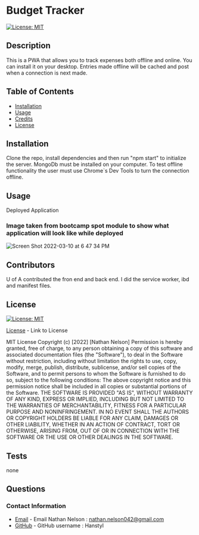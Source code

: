 # Budget Tracker
  
  [![License: MIT](https://img.shields.io/badge/License-MIT-yellow.svg)](https://opensource.org/licenses/MIT)
    
  ## Description

  This is a PWA that allows you to track expenses both offline and online. You can install it on your desktop. Entries made offline will be cached and post when a connection is next made.

  ## Table of Contents

  * [Installation](#installation)
  * [Usage](#usage)
  * [Credits](#credits)
  * [License](#license)

  ## Installation

  Clone the repo, install dependencies and then run "npm start" to initialize the server. MongoDb must be installed on your computer. To test offline functionality the user must use Chrome`s Dev Tools to turn the connection offline.

  ## Usage

  Deployed Application
  
  ### Image taken from bootcamp spot module to show what application will look like while deployed

  ![Screen Shot 2022-03-10 at 6 47 34 PM](https://user-images.githubusercontent.com/79775889/157786361-99601688-ae79-4e25-bbce-4ca29f82cfeb.png)


  ## Contributors

  U of A contributed the fron end and back end. I did the service worker, ibd and manifest files.

  ## License

  [![License: MIT](https://img.shields.io/badge/License-MIT-yellow.svg)](https://opensource.org/licenses/MIT)

  [License](https://opensource.org/licenses/MIT) - Link to License

  
MIT License
Copyright (c) [2022] [Nathan Nelson]
Permission is hereby granted, free of charge, to any person obtaining a copy
of this software and associated documentation files (the "Software"), to deal
in the Software without restriction, including without limitation the rights
to use, copy, modify, merge, publish, distribute, sublicense, and/or sell
copies of the Software, and to permit persons to whom the Software is
furnished to do so, subject to the following conditions:
The above copyright notice and this permission notice shall be included in all
copies or substantial portions of the Software.
THE SOFTWARE IS PROVIDED "AS IS", WITHOUT WARRANTY OF ANY KIND, EXPRESS OR
IMPLIED, INCLUDING BUT NOT LIMITED TO THE WARRANTIES OF MERCHANTABILITY,
FITNESS FOR A PARTICULAR PURPOSE AND NONINFRINGEMENT. IN NO EVENT SHALL THE
AUTHORS OR COPYRIGHT HOLDERS BE LIABLE FOR ANY CLAIM, DAMAGES OR OTHER
LIABILITY, WHETHER IN AN ACTION OF CONTRACT, TORT OR OTHERWISE, ARISING FROM,
OUT OF OR IN CONNECTION WITH THE SOFTWARE OR THE USE OR OTHER DEALINGS IN THE
SOFTWARE.


  ## Tests

  none

  ## Questions
  ### Contact Information
* [Email](mailto:nathan.nelson042@gmail.com) - Email Nathan Nelson : nathan.nelson042@gmail.com
* [GitHub](https://github.com/Hanstyl) - GitHub username : Hanstyl
